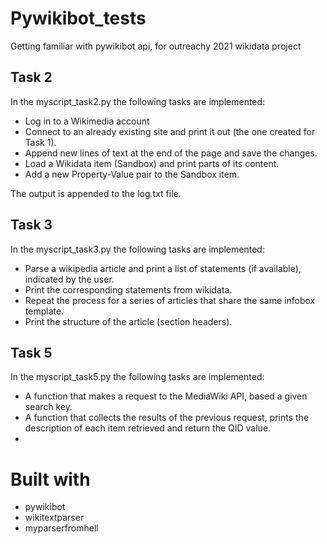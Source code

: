 # Pywikibot_tests
Getting familiar with pywikibot api, for outreachy 2021 wikidata project 

## Task 2
In the myscript_task2.py the following tasks are implemented:
  - Log in to a Wikimedia account
  - Connect to an already existing site and print it out (the one created for Task 1).
  - Append new lines of text at the end of the page and save the changes.
  - Load a Wikidata item (Sandbox) and print parts of its content.
  - Add a new Property-Value pair to the Sandbox item.

The output is appended to the log.txt file.

## Task 3
In the myscript_task3.py the following tasks are implemented:
   - Parse a wikipedia article and print a list of statements (if available), indicated by the user.
   - Print the corresponding statements from wikidata.
   - Repeat the process for a series of articles that share the same infobox template.
   - Print the structure of the article (section headers).

## Task 5
In the myscript_task5.py the following tasks are implemented:
   - A function that makes a request to the MediaWiki API, based a given search key.
   - A function that collects the results of the previous request, prints the description of each item retrieved and return the QID value.
   - 
# Built with
  - pywikibot
  - wikitextparser
  - myparserfromhell
